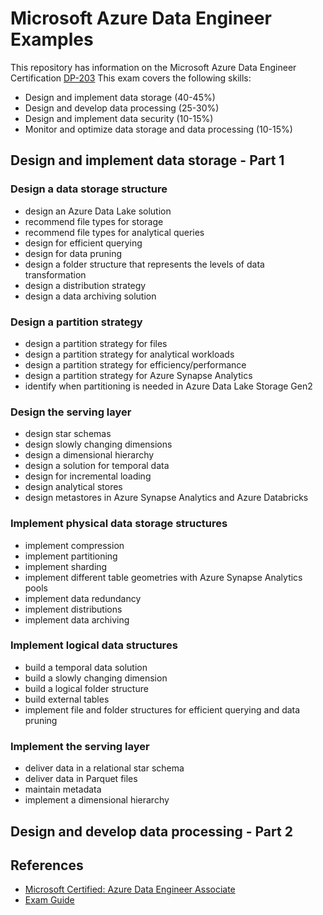 # Microsoft Azure Data Engineer Examples

This repository has information on the Microsoft Azure Data Engineer Certification [DP-203](https://docs.microsoft.com/en-us/learn/certifications/exams/dp-203)
This exam covers the following skills:

* Design and implement data storage (40-45%)
* Design and develop data processing (25-30%)
* Design and implement data security (10-15%)
* Monitor and optimize data storage and data processing (10-15%)

## Design and implement data storage - Part 1

### Design a data storage structure

* design an Azure Data Lake solution
* recommend file types for storage
* recommend file types for analytical queries
* design for efficient querying
* design for data pruning
* design a folder structure that represents the levels of data transformation
* design a distribution strategy
* design a data archiving solution

### Design a partition strategy

* design a partition strategy for files
* design a partition strategy for analytical workloads
* design a partition strategy for efficiency/performance
* design a partition strategy for Azure Synapse Analytics
* identify when partitioning is needed in Azure Data Lake Storage Gen2

### Design the serving layer

* design star schemas
* design slowly changing dimensions
* design a dimensional hierarchy
* design a solution for temporal data
* design for incremental loading
* design analytical stores
* design metastores in Azure Synapse Analytics and Azure Databricks

### Implement physical data storage structures

* implement compression
* implement partitioning
* implement sharding
* implement different table geometries with Azure Synapse Analytics pools
* implement data redundancy
* implement distributions
* implement data archiving

### Implement logical data structures

* build a temporal data solution
* build a slowly changing dimension
* build a logical folder structure
* build external tables
* implement file and folder structures for efficient querying and data pruning

### Implement the serving layer

* deliver data in a relational star schema
* deliver data in Parquet files
* maintain metadata
* implement a dimensional hierarchy

## Design and develop data processing - Part 2


## References

* [Microsoft Certified: Azure Data Engineer Associate](https://docs.microsoft.com/en-us/learn/certifications/azure-data-engineer/)
* [Exam Guide](https://query.prod.cms.rt.microsoft.com/cms/api/am/binary/RE4MbYT)
